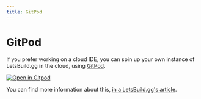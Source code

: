 ```yaml
---
title: GitPod
---
```


# GitPod

If you prefer working on a cloud IDE, you can spin up your own instance of
LetsBuild.gg in the cloud, using
[GitPod](https://gitpod.io/#https://github.com/thepracticaldev/dev.to).

[![Open in
Gitpod](https://gitpod.io/button/open-in-gitpod.svg)](https://gitpod.io/#https://github.com/thepracticaldev/dev.to)

You can find more information about this,
[in a LetsBuild.gg's article](https://dev.to/ben/spin-up-a-local-instance-of-dev-in-the-cloud-with-gitpod-it-s-incredibly-simple-pij).
